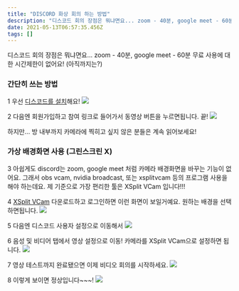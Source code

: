 ```yaml
---
title: "DISCORD 화상 회의 하는 방법"
description: "디스코드 회의 장점은 뭐냐면요... zoom - 40분, google meet - 60분 시간제한이 없어요! 아직까지는  간단히 쓰는 방법 1 우선 디스코드를 설치해요!  2 다음엔 회원가입하고 참여 링크로 들어가서 동영상 버튼을 누르면됩니다. 끝!  하지만... "
date: 2021-05-13T06:57:35.456Z
tags: []
---
```

디스코드 회의 장점은 뭐냐면요... zoom - 40분, google meet - 60분 무료 사용에 대한 시간제한이 없어요! (아직까지는?)

### 간단히 쓰는 방법
1 우선 [디스코드를 설치](https://discord.com/download)해요!
![](/velogimages/36dacc91-e7d5-4194-8915-df391113a8e3-image.png)

2 다음엔 회원가입하고 참여 링크로 들어가서 동영상 버튼을 누르면됩니다. 끝!
![](/velogimages/443f4650-b01d-48ba-9cce-5fdf75b05acd-image.png)

하지만... 
방 내부까지 카메라에 찍히고 싶지 않은 분들은 계속 읽어보세요! 

### 가상 배경화면 사용 (그린스크린 X)
3 아쉽게도 discord는 zoom, google meet 처럼 카메라 배경화면을 바꾸는 기능이 없어요. 그래서 obs vcam, nvidia broadcast, 또는 xsplitvcam 등의 프로그램 사용을 해야 하는데요.
제 기준으로 가장 편리한 툴은 XSplit VCam 입니다!!! 

4 [XSplit VCam](https://www.xsplit.com/vcam?pp=xbc_vcam_devices) 다운로드하고 로그인하면 이런 화면이 보일거예요. 원하는 배경을 선택하면됩니다.
![](/velogimages/8110bce7-5d49-40b9-9170-480aa322e242-image.png)

5 다음엔 디스코드 사용자 설정으로 이동해서
![](/velogimages/248dd8e7-a95b-43dc-9ebd-370769135f99-image.png)

6 음성 및 비디어 탭에서 영상 설정으로 이동! 카메라를 XSplit VCam으로 설정하면 됩니다.
![](/velogimages/9e8f74f8-f872-4e51-b7b5-a9b535f0069f-image.png)

7 영상 테스트까지 완료됐으면 이제 비디오 회의를 시작하세요.
![](/velogimages/443f4650-b01d-48ba-9cce-5fdf75b05acd-image.png)

8 이렇게 보이면 정상입니다~~~!
![](/velogimages/e3772c4c-9d21-4be6-9847-f1059ede3fed-image.png)